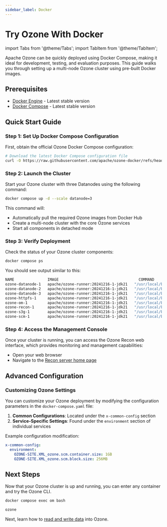```yaml
---
sidebar_label: Docker
---
```


# Try Ozone With Docker

import Tabs from '@theme/Tabs';
import TabItem from '@theme/TabItem';

Apache Ozone can be quickly deployed using Docker Compose, making it ideal for development, testing, and evaluation purposes. This guide walks you through setting up a multi-node Ozone cluster using pre-built Docker images.

## Prerequisites

- [Docker Engine](https://docs.docker.com/engine/install/) - Latest stable version
- [Docker Compose](https://docs.docker.com/compose/install/) - Latest stable version

## Quick Start Guide

### Step 1: Set Up Docker Compose Configuration

First, obtain the official Ozone Docker Compose configuration:

```bash
# Download the latest Docker Compose configuration file
curl -O https://raw.githubusercontent.com/apache/ozone-docker/refs/heads/latest/docker-compose.yaml
```

### Step 2: Launch the Cluster

Start your Ozone cluster with three Datanodes using the following command:

```bash
docker compose up -d --scale datanode=3
```

This command will:

- Automatically pull the required Ozone images from Docker Hub
- Create a multi-node cluster with the core Ozone services
- Start all components in detached mode

### Step 3: Verify Deployment

Check the status of your Ozone cluster components:

```bash
docker compose ps
```

You should see output similar to this:

```bash
NAME               IMAGE                                    COMMAND                  SERVICE    STATUS         PORTS
ozone-datanode-1   apache/ozone-runner:20241216-1-jdk21   "/usr/local/bin/dumb…"   datanode   Up             0.0.0.0:61896->9882/tcp, 0.0.0.0:61897->19864/tcp
ozone-datanode-2   apache/ozone-runner:20241216-1-jdk21   "/usr/local/bin/dumb…"   datanode   Up             0.0.0.0:61895->9882/tcp, 0.0.0.0:61894->19864/tcp
ozone-datanode-3   apache/ozone-runner:20241216-1-jdk21   "/usr/local/bin/dumb…"   datanode   Up             0.0.0.0:61892->9882/tcp, 0.0.0.0:61893->19864/tcp
ozone-httpfs-1     apache/ozone-runner:20241216-1-jdk21   "/usr/local/bin/dumb…"   httpfs     Up             0.0.0.0:14000->14000/tcp
ozone-om-1         apache/ozone-runner:20241216-1-jdk21   "/usr/local/bin/dumb…"   om         Up             0.0.0.0:9862->9862/tcp, 0.0.0.0:9874->9874/tcp
ozone-recon-1      apache/ozone-runner:20241216-1-jdk21   "/usr/local/bin/dumb…"   recon      Up             0.0.0.0:9888->9888/tcp
ozone-s3g-1        apache/ozone-runner:20241216-1-jdk21   "/usr/local/bin/dumb…"   s3g        Up             0.0.0.0:9878->9878/tcp
ozone-scm-1        apache/ozone-runner:20241216-1-jdk21   "/usr/local/bin/dumb…"   scm        Up             0.0.0.0:9860->9860/tcp, 0.0.0.0:9876->9876/tcp
```

### Step 4: Access the Management Console

Once your cluster is running, you can access the Ozone Recon web interface, which provides monitoring and management capabilities:

- Open your web browser
- Navigate to the [Recon server home page](http://localhost:9888)

## Advanced Configuration

### Customizing Ozone Settings

You can customize your Ozone deployment by modifying the configuration parameters in the `docker-compose.yaml` file:

1. **Common Configurations**: Located under the `x-common-config` section
2. **Service-Specific Settings**: Found under the `environment` section of individual services

Example configuration modification:

```yaml
x-common-config:
  environment:
    OZONE-SITE.XML_ozone.scm.container.size: 1GB
    OZONE-SITE.XML_ozone.scm.block.size: 256MB
```

## Next Steps

Now that your Ozone cluster is up and running, you can enter any container and try the Ozone CLI.

```bash
docker compose exec om bash

ozone 
```

Next, learn how to [read and write data](/docs/quick-start/reading-writing-data) into Ozone.

